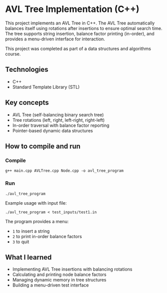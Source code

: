 # AVL Tree Implementation (C++)

This project implements an AVL Tree in C++. The AVL Tree automatically balances itself using rotations after insertions to ensure optimal search time. The tree supports string insertion, balance factor printing (in-order), and provides a menu-driven interface for interaction.

This project was completed as part of a data structures and algorithms course.

## Technologies
- C++
- Standard Template Library (STL)

## Key concepts
- AVL Tree (self-balancing binary search tree)
- Tree rotations (left, right, left-right, right-left)
- In-order traversal with balance factor reporting
- Pointer-based dynamic data structures

## How to compile and run

### Compile
```
g++ main.cpp AVLTree.cpp Node.cpp -o avl_tree_program
```

### Run
```
./avl_tree_program
```

Example usage with input file:
```
./avl_tree_program < test_inputs/test1.in
```

The program provides a menu:
- `1` to insert a string
- `2` to print in-order balance factors
- `3` to quit

## What I learned
- Implementing AVL Tree insertions with balancing rotations
- Calculating and printing node balance factors
- Managing dynamic memory in tree structures
- Building a menu-driven test interface
